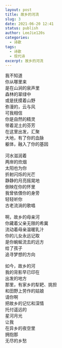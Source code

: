 ```yaml
---
layout: post
title: 故乡的河流
slug: 3
date: 2021-06-20 12:41
status: publish
author: LeeJie120s
categories: 
  - 诗歌
tags: 
  - 诗歌
  - 现代诗
excerpt: 故乡的河流
---
```


我不知道<br>
你从哪里来<br>
是在山涧的泉声里<br>
森林的翠绿中<br>
或是抚摸着山野<br>
弥漫的，云与风<br>
可我相信<br>
你是自然的精灵<br>
带着泥土的芬芳<br>
在这里出发，汇聚<br>
大地，有了你的血脉<br>
躯体，融入了你的基因<br>
<br>
河水滋润着<br>
两岸的炊烟<br>
太阳也为你<br>
折射闪烁的光芒<br>
静静的月亮摇晃地<br>
倒映在你的怀里<br>
我曾依偎你的身旁<br>
轻轻听你<br>
古老流淌的歌唱<br>
<br>
啊，故乡的母亲河<br>
你藏着父亲无限的希冀<br>
流动着母亲温暖乳汁<br>
你的儿女永远记取<br>
是你蜿蜒流去的远方<br>
给了孩子<br>
追寻梦想的方向<br>
<br>
如今，故乡的河<br>
我的背影早已印在<br>
出发的地方<br>
那里，有家乡的犁耙、挑担<br>
和田野上劳作的姑娘<br>
请你啊<br>
把故乡的记忆和深情<br>
托付遥远的<br>
星河月光<br>
让我<br>
在异乡的夜空里<br>
拥抱那<br>
无尽的乡愁
